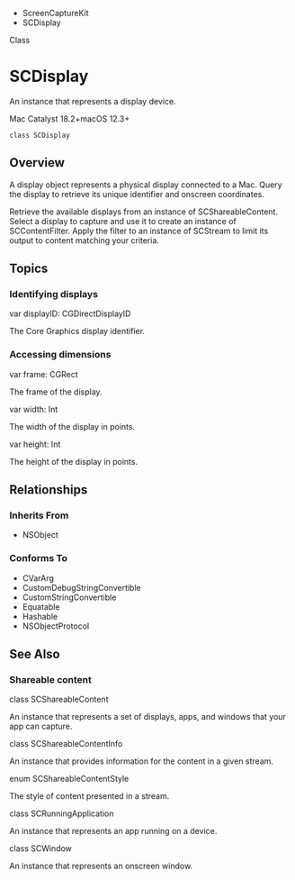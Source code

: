 

- ScreenCaptureKit
-  SCDisplay 

Class

# SCDisplay

An instance that represents a display device.

Mac Catalyst 18.2+macOS 12.3+

``` source
class SCDisplay
```

## Overview

A display object represents a physical display connected to a Mac. Query the display to retrieve its unique identifier and onscreen coordinates.

Retrieve the available displays from an instance of SCShareableContent. Select a display to capture and use it to create an instance of SCContentFilter. Apply the filter to an instance of SCStream to limit its output to content matching your criteria.

## Topics

### Identifying displays

var displayID: CGDirectDisplayID

The Core Graphics display identifier.

### Accessing dimensions

var frame: CGRect

The frame of the display.

var width: Int

The width of the display in points.

var height: Int

The height of the display in points.

## Relationships

### Inherits From

- NSObject

### Conforms To

- CVarArg
- CustomDebugStringConvertible
- CustomStringConvertible
- Equatable
- Hashable
- NSObjectProtocol

## See Also

### Shareable content

class SCShareableContent

An instance that represents a set of displays, apps, and windows that your app can capture.

class SCShareableContentInfo

An instance that provides information for the content in a given stream.

enum SCShareableContentStyle

The style of content presented in a stream.

class SCRunningApplication

An instance that represents an app running on a device.

class SCWindow

An instance that represents an onscreen window.

